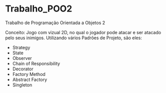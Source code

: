 # Trabalho_POO2
Trabalho de Programação Orientada a Objetos 2

Conceito: Jogo com vizual 2D, no qual o jogador pode atacar e ser atacado pelo seus inimigos.
Utilizando vários Padrões de Projeto, são eles:
- Strategy
- State
- Observer
- Chain of Responsibility
- Decorator
- Factory Method
- Abstract Factory
- Singleton
